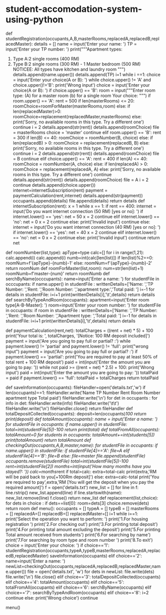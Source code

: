 # student-accomodation-system-using-python
def studentRegistration(occupants,A,B,masterRooms,replacedA,replacedB,replacedMaster):
    details = []
    name = input('Enter your name: ')
    TP = input('Enter your TP number: ')
    print("""Apartment types:
1)  Type A:2 single rooms (400 RM)
2)  Type B:2 single rooms (300 RM) - 1 Master bedroom (500 RM)
NOTICEE: All types have kitchen and laundry room  """)
    details.append(name.upper())
    details.append(TP)
    i=1
    while i ==1:
        choice = input('Enter your choice(A or B): ')
        while choice.upper() != 'A' and choice.upper()!='B':
              print('Wrong input')
              choice = input('Enter your choice(A or B): ')
        if choice.upper() == 'B':
            room = input("""Enter room type:
                (A) for a master room
                (b) for a single room
                Your choice: """)
            if room.upper() == 'A':
                rent = 500
                if len(masterRooms) <= 20:
                    roomChoice=roomForMaster(masterRooms,room)
                else:
                    if len(replacedMaster)>0:
                        roomChoice=replacement(replacedMaster,masterRooms)
                    else:
                        print('Sorry, no available rooms in this type. Try a different one')
                        continue
                i = 2
                details.append(str(rent))
                details.append(roomChoice)
                file = masterRooms
                choice = 'master'
                continue
            elif room.upper() == 'B':
                rent = 300
                if len(B) <= 40:
                    roomChoice = roomNumber(B, choice)
                else:
                    if len(replacedB) > 0:
                        roomChoice = replacement(replacedB, B)
                    else:
                        print('Sorry, no available rooms in this type. Try a different one')
                        continue
                i = 2
                details.append(str(rent))
                details.append(roomChoice)
                file = B
                continue
        elif choice.upper() == 'A':
            rent = 400
            if len(A) <= 40:
                roomChoice = roomNumber(A, choice)
            else:
                if len(replacedA) > 0:
                    roomChoice = replacement(replacedA, A)
                else:
                    print('Sorry, no available rooms in this type. Try a different one')
                    continue
            details.append(str(rent))
            details.append(roomChoice)
            file = A
            i = 2
            continue
    details.append(choice.upper())
    internet=internetSubscription(rent)
    payment = paymentCalculation(rent,internet)
    details.append(str(payment))
    occupants.append(details)
    file.append(details)
    return details
def internetSubscription(rent):
    x = 1
    while x == 1:
        if rent == 400:
            internet = input('Do you want internet connection (50 RM) [yes or no]: ')
            if internet.lower() == 'yes':
                net = 50
                x = 2
                continue
            elif internet.lower() == 'no':
                net = 0
                x = 2
                continue
            else:
                print('Invalid input')
                continue
        else:
            internet = input('Do you want internet connection (40 RM) [yes or no]: ')
            if internet.lower() == 'yes':
                net = 40
                x = 2
                continue
            elif internet.lower() == 'no':
                net = 0
                x = 2
                continue
            else:
                print('Invalid input')
                continue
    return net

def roomNumber(list,type):
    apType=type
    calc=[]
    for i in range(1,21):
     calc.append(i)
     calc.append(i)
    numb=int(calc[len(list)])
    if len(list)%2==0:
        roomNum=f'{apType}-{numb}-1'
    else:
        roomNum=f'{apType}-{numb}-2'
    return roomNum
def roomForMaster(list,room):
    num=str(len(list)+1)
    roomNumb=f'master-{num}'
    return roomNumb
def serchByName(occcupants):
    name=input('Enter a name: ')
    for studentFile in occcupants:
        if name.upper() in studentFile :
            writtenDetails=['Name: ','TP Number: ','Rent: ','Room Number: ','apartment type:','Total paid: ']
            i=-1
            for details in studentFile:
                i=i+1
                print(writtenDetails[i],'\t',details)
    return details
def searchByTypeAndRoom(occupants):
    apartment=input('Enter room type[A-B-Master]: ')
    room=input('Enter your room number: ')
    for studentFile in occupants:
        if room in studentFile :
            writtenDetails=['Name: ','TP Number: ','Rent: ','Room Number: ','Apartment type: ','Total paid: ']
            i=-1
            for details in studentFile:
                i=i+1
                print(writtenDetails[i],'\t',details)
    return details




def paymentCalculation(rent,net):
    totalCharges = ((rent + net) * 5) + 100
    print('Your total is: ', totalCharges, '[Notice: 100 RM deposit included]')
    payment = input('Are you going to pay full or partial? :')
    while payment.lower() != 'partial' and payment.lower() != 'full':
          print("wrong input")
          payment = input('Are you going to pay full or partial? :')
    if payment.lower() == 'partial':
        print('You are required to pay at least 50% of total rent + 100 RM deposit')
        paid = int(input('Enter the amount you are going to pay: '))
        while not paid >= ((rent + net) * 2.5) + 100:
            print('Wrong input')
            paid = int(input('Enter the amount you are going to pay: '))
        totalPaid = paid
    if payment.lower() == 'full':
        totalPaid = totalCharges
    return totalPaid

def saveInformation(occupants):
    fileHandler=open('details.txt','w')
    if len(occupants)==1:
        fileHandler.write('Name          TP Number         Rent        Room Number        apartment type    Total paid')
        fileHandler.write('\n')
    for det in occupants :
        for info in det:
            fileHandler.write(info)
            fileHandler.write('\t\t')
        fileHandler.write('\n')
    fileHandler.close()
    return fileHandler
def totalDepositCollected(occupants):
    deposit=len(occupants)*100
    return print(deposit)
def totalAmount(occupants):
    name = input('Enter a name: ')
    for studentFile in occupants:
        if name.upper() in studentFile:
            total=int(studentFile[5])-100
    return print(total)
def totalFromAll(occupants):
    totalAmount=0
    for students in occupants:
        totalAmount+=int(students[5])
    print(totalAmount)
    return totalAmount
def checkingOut(occupants,A,B,master,name):
    for studentFile in occupants:
        if name.upper() in studentFile:
            if studentFile[4]=='A':
                file=A
            elif studentFile[4]=='B':
                file=B
            else:
                file=master
            file.append(studentFile)
            occupants.remove(studentFile)
            total=int(studentFile[5])-100
            rent=int(studentFile[2])
            months=int(input('How many months have you stayed?: '))
            calc=months*rent
            if total>calc:
                extra=total-calc
                print(extra,'RM will be paid back to you[+100Rm deposit]')
            else:
                extra=calc-total
                print('You are required to pay',extra,'RM [You will get the deposit when you pay the required amount]')
    f = open('details.txt')
    new_list = []
    for line in f:
        line.rstrip()
        new_list.append(line)
        if line.startswith(name):
            new_list.remove(line)
    f.close()
    return new_list
def replacement(list,choice):
    for dets in choice :
        if dets==list[0]:
            room=dets[3]
            choice.remove(dets)
    return room
def menu():
    occupants = []
    typeA = []
    typeB = []
    masterRooms = []
    replacedA=[]
    replacedB=[]
    replacedMaster=[]
    i=1
    while i==1:
        print('Select the operation you want to perform: ')
        print('1.For housing registration ')
        print('2.For checking out')
        print('3.For printing total deposit')
        print('4.For printing total amount excluding the deposit')
        print('5.For printing Total amount received from students')
        print('6.For searching by name')
        print('7.For searching by room type and room number ')
        print('8.To exit')
        choice = input('Enter your choice: ')
        if choice=='1':
            studentRegistration(occupants,typeA,typeB,masterRooms,replacedA,replacedB,replacedMaster)
            saveInformation(occupants)
        elif choice=='2':
            name=input('Enter a name: ')
            newList=checkingOut(occupants,replacedA,replacedB,replacedMaster,name.upper())
            file = open('details.txt', 'w')
            for dets in newList:
                file.write(dets)
                file.write('\n')
            file.close()
        elif choice=='3':
            totalDepositCollected(occupants)
        elif choice=='4':
            totalAmount(occupants)
        elif choice=='5':
            totalFromAll(occupants)
        elif choice=='6':
            serchByName(occupants)
        elif choice=='7':
            searchByTypeAndRoom(occupants)
        elif choice=='8':
            i=2
            continue
        else:
            print('Wrong choice')
            continue


menu()
